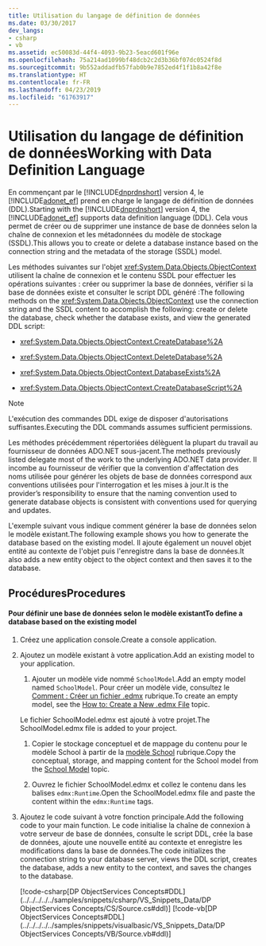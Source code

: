 ```yaml
---
title: Utilisation du langage de définition de données
ms.date: 03/30/2017
dev_langs:
- csharp
- vb
ms.assetid: ec50083d-44f4-4093-9b23-5eacd601f96e
ms.openlocfilehash: 75a214ad1099bf48dcb2c2d3b36bf07dc0524f8d
ms.sourcegitcommit: 9b552addadfb57fab0b9e7852ed4f1f1b8a42f8e
ms.translationtype: HT
ms.contentlocale: fr-FR
ms.lasthandoff: 04/23/2019
ms.locfileid: "61763917"
---
```

# <a name="working-with-data-definition-language"></a><span data-ttu-id="a0a7d-102">Utilisation du langage de définition de données</span><span class="sxs-lookup"><span data-stu-id="a0a7d-102">Working with Data Definition Language</span></span>
<span data-ttu-id="a0a7d-103">En commençant par le [!INCLUDE[dnprdnshort](../../../../../includes/dnprdnshort-md.md)] version 4, le [!INCLUDE[adonet_ef](../../../../../includes/adonet-ef-md.md)] prend en charge le langage de définition de données (DDL).</span><span class="sxs-lookup"><span data-stu-id="a0a7d-103">Starting with the [!INCLUDE[dnprdnshort](../../../../../includes/dnprdnshort-md.md)] version 4, the [!INCLUDE[adonet_ef](../../../../../includes/adonet-ef-md.md)] supports data definition language (DDL).</span></span> <span data-ttu-id="a0a7d-104">Cela vous permet de créer ou de supprimer une instance de base de données selon la chaîne de connexion et les métadonnées du modèle de stockage (SSDL).</span><span class="sxs-lookup"><span data-stu-id="a0a7d-104">This allows you to create or delete a database instance based on the connection string and the metadata of the storage (SSDL) model.</span></span>  
  
 <span data-ttu-id="a0a7d-105">Les méthodes suivantes sur l'objet <xref:System.Data.Objects.ObjectContext> utilisent la chaîne de connexion et le contenu SSDL pour effectuer les opérations suivantes : créer ou supprimer la base de données, vérifier si la base de données existe et consulter le script DDL généré :</span><span class="sxs-lookup"><span data-stu-id="a0a7d-105">The following methods on the <xref:System.Data.Objects.ObjectContext> use the connection string and the SSDL content to accomplish the following: create or delete the database, check whether the database exists, and view the generated DDL script:</span></span>  
  
- <xref:System.Data.Objects.ObjectContext.CreateDatabase%2A>  
  
- <xref:System.Data.Objects.ObjectContext.DeleteDatabase%2A>  
  
- <xref:System.Data.Objects.ObjectContext.DatabaseExists%2A>  
  
- <xref:System.Data.Objects.ObjectContext.CreateDatabaseScript%2A>  
  
> [!NOTE]
>  <span data-ttu-id="a0a7d-106">L'exécution des commandes DDL exige de disposer d'autorisations suffisantes.</span><span class="sxs-lookup"><span data-stu-id="a0a7d-106">Executing the DDL commands assumes sufficient permissions.</span></span>  
  
 <span data-ttu-id="a0a7d-107">Les méthodes précédemment répertoriées délèguent la plupart du travail au fournisseur de données ADO.NET sous-jacent.</span><span class="sxs-lookup"><span data-stu-id="a0a7d-107">The methods previously listed delegate most of the work to the underlying ADO.NET data provider.</span></span> <span data-ttu-id="a0a7d-108">Il incombe au fournisseur de vérifier que la convention d'affectation des noms utilisée pour générer les objets de base de données correspond aux conventions utilisées pour l'interrogation et les mises à jour.</span><span class="sxs-lookup"><span data-stu-id="a0a7d-108">It is the provider’s responsibility to ensure that the naming convention used to generate database objects is consistent with conventions used for querying and updates.</span></span>  
  
 <span data-ttu-id="a0a7d-109">L'exemple suivant vous indique comment générer la base de données selon le modèle existant.</span><span class="sxs-lookup"><span data-stu-id="a0a7d-109">The following example shows you how to generate the database based on the existing model.</span></span> <span data-ttu-id="a0a7d-110">Il ajoute également un nouvel objet entité au contexte de l'objet puis l'enregistre dans la base de données.</span><span class="sxs-lookup"><span data-stu-id="a0a7d-110">It also adds a new entity object to the object context and then saves it to the database.</span></span>  
  
## <a name="procedures"></a><span data-ttu-id="a0a7d-111">Procédures</span><span class="sxs-lookup"><span data-stu-id="a0a7d-111">Procedures</span></span>  
  
#### <a name="to-define-a-database-based-on-the-existing-model"></a><span data-ttu-id="a0a7d-112">Pour définir une base de données selon le modèle existant</span><span class="sxs-lookup"><span data-stu-id="a0a7d-112">To define a database based on the existing model</span></span>  
  
1. <span data-ttu-id="a0a7d-113">Créez une application console.</span><span class="sxs-lookup"><span data-stu-id="a0a7d-113">Create a console application.</span></span>  
  
2. <span data-ttu-id="a0a7d-114">Ajoutez un modèle existant à votre application.</span><span class="sxs-lookup"><span data-stu-id="a0a7d-114">Add an existing model to your application.</span></span>  
  
    1. <span data-ttu-id="a0a7d-115">Ajouter un modèle vide nommé `SchoolModel`.</span><span class="sxs-lookup"><span data-stu-id="a0a7d-115">Add an empty model named `SchoolModel`.</span></span> <span data-ttu-id="a0a7d-116">Pour créer un modèle vide, consultez le [Comment : Créer un fichier .edmx](https://docs.microsoft.com/previous-versions/dotnet/netframework-4.0/cc716703(v=vs.100)) rubrique.</span><span class="sxs-lookup"><span data-stu-id="a0a7d-116">To create an empty model, see the [How to: Create a New .edmx File](https://docs.microsoft.com/previous-versions/dotnet/netframework-4.0/cc716703(v=vs.100)) topic.</span></span>  
  
     <span data-ttu-id="a0a7d-117">Le fichier SchoolModel.edmx est ajouté à votre projet.</span><span class="sxs-lookup"><span data-stu-id="a0a7d-117">The SchoolModel.edmx file is added to your project.</span></span>  
  
    1. <span data-ttu-id="a0a7d-118">Copier le stockage conceptuel et de mappage du contenu pour le modèle School à partir de la [modèle School](https://docs.microsoft.com/previous-versions/dotnet/netframework-4.0/bb896300(v=vs.100)) rubrique.</span><span class="sxs-lookup"><span data-stu-id="a0a7d-118">Copy the conceptual, storage, and mapping content for the School model from the [School Model](https://docs.microsoft.com/previous-versions/dotnet/netframework-4.0/bb896300(v=vs.100)) topic.</span></span>  
  
    2. <span data-ttu-id="a0a7d-119">Ouvrez le fichier SchoolModel.edmx et collez le contenu dans les balises `edmx:Runtime`.</span><span class="sxs-lookup"><span data-stu-id="a0a7d-119">Open the SchoolModel.edmx file and paste the content within the `edmx:Runtime` tags.</span></span>  
  
3. <span data-ttu-id="a0a7d-120">Ajoutez le code suivant à votre fonction principale.</span><span class="sxs-lookup"><span data-stu-id="a0a7d-120">Add the following code to your main function.</span></span> <span data-ttu-id="a0a7d-121">Le code initialise la chaîne de connexion à votre serveur de base de données, consulte le script DDL, crée la base de données, ajoute une nouvelle entité au contexte et enregistre les modifications dans la base de données.</span><span class="sxs-lookup"><span data-stu-id="a0a7d-121">The code initializes the connection string to your database server, views the DDL script, creates the database, adds a new entity to the context, and saves the changes to the database.</span></span>  
  
     [!code-csharp[DP ObjectServices Concepts#DDL](../../../../../samples/snippets/csharp/VS_Snippets_Data/DP ObjectServices Concepts/CS/Source.cs#ddl)]
     [!code-vb[DP ObjectServices Concepts#DDL](../../../../../samples/snippets/visualbasic/VS_Snippets_Data/DP ObjectServices Concepts/VB/Source.vb#ddl)]

